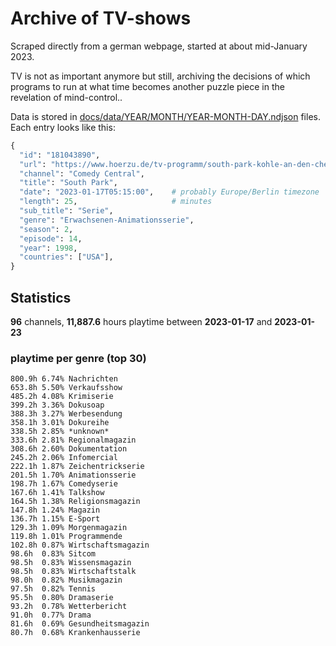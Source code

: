 # Archive of TV-shows

Scraped directly from a german webpage, started at about mid-January 2023.

TV is not as important anymore but still, archiving the decisions of which programs to run at what time
becomes another puzzle piece in the revelation of mind-control.. 

Data is stored in [docs/data/YEAR/MONTH/YEAR-MONTH-DAY.ndjson](docs/data/) files. 
Each entry looks like this:

```python
{
  "id": "181043890", 
  "url": "https://www.hoerzu.de/tv-programm/south-park-kohle-an-den-chefkoch/bid_181043890/", 
  "channel": "Comedy Central", 
  "title": "South Park", 
  "date": "2023-01-17T05:15:00",    # probably Europe/Berlin timezone 
  "length": 25,                     # minutes 
  "sub_title": "Serie", 
  "genre": "Erwachsenen-Animationsserie", 
  "season": 2, 
  "episode": 14, 
  "year": 1998, 
  "countries": ["USA"],
}
```

## Statistics

**96** channels, **11,887.6** hours playtime between **2023-01-17** and **2023-01-23**


### playtime per genre (top 30)

    800.9h 6.74% Nachrichten
    653.8h 5.50% Verkaufsshow
    485.2h 4.08% Krimiserie
    399.2h 3.36% Dokusoap
    388.3h 3.27% Werbesendung
    358.1h 3.01% Dokureihe
    338.5h 2.85% *unknown*
    333.6h 2.81% Regionalmagazin
    308.6h 2.60% Dokumentation
    245.2h 2.06% Infomercial
    222.1h 1.87% Zeichentrickserie
    201.5h 1.70% Animationsserie
    198.7h 1.67% Comedyserie
    167.6h 1.41% Talkshow
    164.5h 1.38% Religionsmagazin
    147.8h 1.24% Magazin
    136.7h 1.15% E-Sport
    129.3h 1.09% Morgenmagazin
    119.8h 1.01% Programmende
    102.8h 0.87% Wirtschaftsmagazin
    98.6h  0.83% Sitcom
    98.5h  0.83% Wissensmagazin
    98.5h  0.83% Wirtschaftstalk
    98.0h  0.82% Musikmagazin
    97.5h  0.82% Tennis
    95.5h  0.80% Dramaserie
    93.2h  0.78% Wetterbericht
    91.0h  0.77% Drama
    81.6h  0.69% Gesundheitsmagazin
    80.7h  0.68% Krankenhausserie
